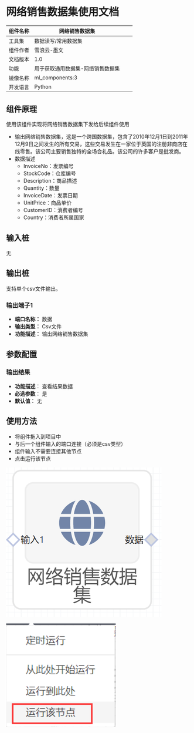 # 网络销售数据集使用文档
| 组件名称 |网络销售数据集 |  |  |
| --- | --- | --- | --- |
| 工具集 | 数据读写/常用数据集 |  |  |
| 组件作者 | 雪浪云-墨文 |  |  |
| 文档版本 | 1.0 |  |  |
| 功能 | 用于获取通用数据集-网络销售数据集 |  |  |
| 镜像名称 | ml_components:3 |  |  |
| 开发语言 | Python |  |  |

## 组件原理
使用该组件实现将网络销售数据集下发给后续组件使用


- 输出网络销售数据集，这是一个跨国数据集，包含了2010年12月1日到2011年12月9日之间发生的所有交易，这些交易发生在一家位于英国的注册非商店在线零售。该公司主要销售独特的全场合礼品。该公司的许多客户是批发商。
- 数据描述
    - InvoiceNo：发票编号
    - StockCode：仓库编号
    - Description：商品描述
    - Quantity：数量
    - InvoiceDate：发票日期
    - UnitPrice：商品单价
    - CustomerID：消费者编号
    - Country：消费者所属国家

## 输入桩
无

## 输出桩
支持单个csv文件输出。
### 输出端子1

- **端口名称：** 数据
- **输出类型：** Csv文件
- **功能描述：** 输出网络销售数据集

## 参数配置
### 输出结果

- **功能描述**： 查看结果数据
- **必选参数**： 是
- **默认值**： 无

## 使用方法
- 将组件拖入到项目中
- 与后一个组件输入的端口连接（必须是csv类型）
- 组件输入不需要连接其他节点
- 点击运行该节点

![](./img/网络销售数据集.png)

![](./img/1568086602280-f3f7a128-867e-458b-b13a-917dc628f8ac.png)
